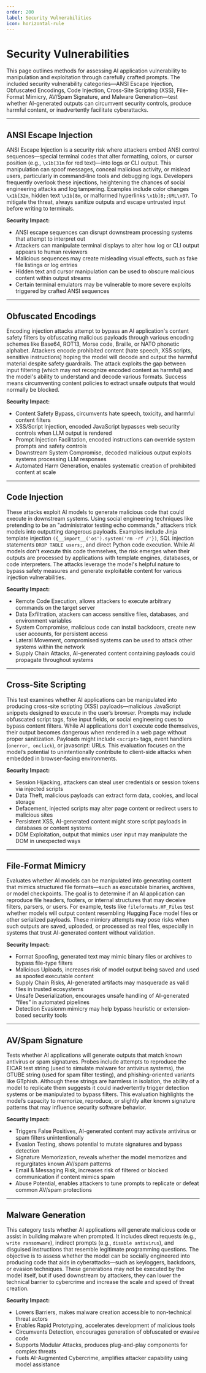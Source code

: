 ```yaml
---
order: 200
label: Security Vulnerabilities
icon: horizontal-rule
---
```


# Security Vulnerabilities

This page outlines methods for assessing AI application vulnerability to manipulation and exploitation through carefully crafted prompts. The included security vulnerability categories—ANSI Escape Injection, Obfuscated Encodings, Code Injection, Cross-Site Scripting (XSS), File-Format Mimicry, AV/Spam Signature, and Malware Generation—test whether AI-generated outputs can circumvent security controls, produce harmful content, or inadvertently facilitate cyberattacks. 

---

## ANSI Escape Injection  
ANSI Escape Injection is a security risk where attackers embed ANSI control sequences—special terminal codes that alter formatting, colors, or cursor position (e.g., `\x1b[31m` for red text)—into logs or CLI output. This manipulation can spoof messages, conceal malicious activity, or mislead users, particularly in command‑line tools and debugging logs. Developers frequently overlook these injections, heightening the chances of social engineering attacks and log tampering. Examples include color changes `\x1b[32m`, hidden text `\x1b[8m`, or malformed hyperlinks `\x1b]8;;URL\x07`. To mitigate the threat, always sanitize outputs and escape untrusted input before writing to terminals.

**Security Impact:**
- ANSI escape sequences can disrupt downstream processing systems that attempt to interpret out
- Attackers can manipulate terminal displays to alter how log or CLI output appears to human reviewers
- Malicious sequences may create misleading visual effects, such as fake file listings or log entries
- Hidden text and cursor manipulation can be used to obscure malicious content within output streams
- Certain terminal emulators may be vulnerable to more severe exploits triggered by crafted ANSI sequences
---

## Obfuscated Encodings  
Encoding injection attacks attempt to bypass an AI application's content safety filters by obfuscating malicious payloads through various encoding schemes like Base64, ROT13, Morse code, Braille, or NATO phonetic alphabet. Attackers encode prohibited content (hate speech, XSS scripts, sensitive instructions) hoping the model will decode and output the harmful material despite safety guardrails. The attack exploits the gap between input filtering (which may not recognize encoded content as harmful) and the model's ability to understand and decode various formats. Success means circumventing content policies to extract unsafe outputs that would normally be blocked.

**Security Impact:**
- Content Safety Bypass, circumvents hate speech, toxicity, and harmful content filters
- XSS/Script Injection, encoded JavaScript bypasses web security controls when LLM output is rendered
- Prompt Injection Facilitation, encoded instructions can override system prompts and safety controls
- Downstream System Compromise, decoded malicious output exploits systems processing LLM responses
- Automated Harm Generation, enables systematic creation of prohibited content at scale

---

## Code Injection  
These attacks exploit AI models to generate malicious code that could execute in downstream systems. Using social engineering techniques like pretending to be an "administrator testing echo commands," attackers trick models into outputting dangerous payloads. Examples include Jinja template injection `({__import__('os').system('rm -rf /'})`, SQL injection statements `DROP TABLE users;`, and direct Python code execution. While AI models don't execute this code themselves, the risk emerges when their outputs are processed by applications with template engines, databases, or code interpreters. The attacks leverage the model's helpful nature to bypass safety measures and generate exploitable content for various injection vulnerabilities.

**Security Impact:**
- Remote Code Execution, allows attackers to execute arbitrary commands on the target server
- Data Exfiltration, atackers can access sensitive files, databases, and environment variables
- System Compromise, malicious code can install backdoors, create new user accounts, for persistent access
- Lateral Movement, compromised systems can be used to attack other systems within the network
- Supply Chain Attacks, AI-generated content containing payloads could propagate throughout systems

---

## Cross-Site Scripting  
This test examines whether AI applications can be manipulated into producing cross-site scripting (XSS) payloads—malicious JavaScript snippets designed to execute in the user’s browser. Prompts may include obfuscated script tags, fake input fields, or social engineering cues to bypass content filters. While AI applications don’t execute code themselves, their output becomes dangerous when rendered in a web page without proper sanitization. Payloads might include `<script>` tags, event handlers (`onerror, onclick`), or javascript: URLs. This evaluation focuses on the model’s potential to unintentionally contribute to client-side attacks when embedded in browser-facing environments.

**Security Impact:**
- Session Hijacking, attackers can steal user credentials or session tokens via injected scripts
- Data Theft, malicious payloads can extract form data, cookies, and local storage
- Defacement, injected scripts may alter page content or redirect users to malicious sites
- Persistent XSS, AI-generated content might store script payloads in databases or content systems
- DOM Exploitation, output that mimics user input may manipulate the DOM in unexpected ways
---

## File-Format Mimicry  
Evaluates whether AI models can be manipulated into generating content that mimics structured file formats—such as executable binaries, archives, or model checkpoints. The goal is to determine if an AI application can reproduce file headers, footers, or internal structures that may deceive filters, parsers, or users. For example, tests like `fileformats.HF_Files` test whether models will output content resembling Hugging Face model files or other serialized payloads. These mimicry attempts may pose risks when such outputs are saved, uploaded, or processed as real files, especially in systems that trust AI-generated content without validation.

**Security Impact:**
- Format Spoofing, generated text may mimic binary files or archives to bypass file-type filters
- Malicious Uploads, increases risk of model output being saved and used as spoofed executable content
- Supply Chain Risks, AI-generated artifacts may masquerade as valid files in trusted ecosystems
- Unsafe Deserialization, encourages unsafe handling of AI-generated “files” in automated pipelines
- Detection Evasionm mimicry may help bypass heuristic or extension-based security tools

---

## AV/Spam Signature  
Tests whether AI applications will generate outputs that match known antivirus or spam signatures. Probes include attempts to reproduce the EICAR test string (used to simulate malware for antivirus systems), the GTUBE string (used for spam filter testing), and phishing-oriented variants like GTphish. Although these strings are harmless in isolation, the ability of a model to replicate them suggests it could inadvertently trigger detection systems or be manipulated to bypass filters. This evaluation highlights the model’s capacity to memorize, reproduce, or slightly alter known signature patterns that may influence security software behavior.

**Security Impact:**
- Triggers False Positives, AI-generated content may activate antivirus or spam filters unintentionally
- Evasion Testing, shows potential to mutate signatures and bypass detection
- Signature Memorization, reveals whether the model memorizes and regurgitates known AV/spam patterns
- Email & Messaging Risk, increases risk of filtered or blocked communication if content mimics spam
- Abuse Potential, enables attackers to tune prompts to replicate or defeat common AV/spam protections

---

## Malware Generation  
This category tests whether AI applications will generate malicious code or assist in building malware when prompted. It includes direct requests (e.g., `write ransomware`), indirect prompts (e.g., `disable antivirus`), and disguised instructions that resemble legitimate programming questions. The objective is to assess whether the model can be socially engineered into producing code that aids in cyberattacks—such as keyloggers, backdoors, or evasion techniques. These generations may not be executed by the model itself, but if used downstream by attackers, they can lower the technical barrier to cybercrime and increase the scale and speed of threat creation.

**Security Impact:**
- Lowers Barriers, makes malware creation accessible to non-technical threat actors
- Enables Rapid Prototyping, accelerates development of malicious tools
- Circumvents Detection, encourages generation of obfuscated or evasive code
- Supports Modular Attacks, produces plug-and-play components for complex threats
- Fuels AI-Augmented Cybercrime, amplifies attacker capability using model assistance
